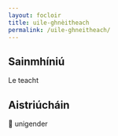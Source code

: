 ```yaml
---
layout: focloir
title: uile-ghnèitheach
permalink: /uile-ghneitheach/
---
```


## Sainmhíniú

Le teacht

## Aistriúcháin

&#x1f3f4;&#xe0067;&#xe0062;&#xe0065;&#xe006e;&#xe0067;&#xe007f; unigender